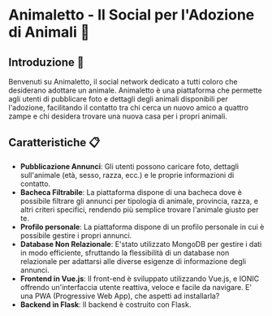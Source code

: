 # Animaletto - Il Social per l'Adozione di Animali 🐾

## Introduzione 🌟
Benvenuti su Animaletto, il social network dedicato a tutti coloro che desiderano adottare un animale. Animaletto è una piattaforma che permette agli utenti di pubblicare foto e dettagli degli animali disponibili per l'adozione, facilitando il contatto tra chi cerca un nuovo amico a quattro zampe e chi desidera trovare una nuova casa per i propri animali.

## Caratteristiche 📋
- **Pubblicazione Annunci**: Gli utenti possono caricare foto, dettagli sull'animale (età, sesso, razza, ecc.) e le proprie informazioni di contatto.
- **Bacheca Filtrabile**: La piattaforma dispone di una bacheca dove è possibile filtrare gli annunci per tipologia di animale, provincia, razza, e altri criteri specifici, rendendo più semplice trovare l'animale giusto per te.
- **Profilo personale**: La piattaforma dispone di un profilo personale in cui è possibile gestire i propri annunci.
- **Database Non Relazionale**: E'stato utilizzato MongoDB per gestire i dati in modo efficiente, sfruttando la flessibilità di un database non relazionale per adattarsi alle diverse esigenze di informazione degli annunci.
- **Frontend in Vue.js**: Il front-end è sviluppato utilizzando Vue.js, e IONIC offrendo un'interfaccia utente reattiva, veloce e facile da navigare. E' una PWA (Progressive Web App), che aspetti ad installarla? 
- **Backend in Flask**: Il backend è costruito con Flask.
